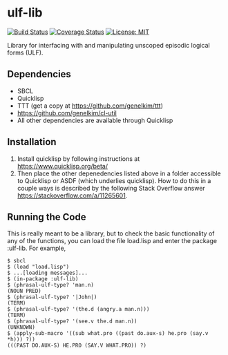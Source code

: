 # ulf-lib
[![Build Status](https://travis-ci.com/genelkim/ulf-lib.svg?branch=master)](https://travis-ci.com/genelkim/ulf-lib)
[![Coverage Status](https://coveralls.io/repos/github/genelkim/ulf-lib/badge.svg?branch=travis-build)](https://coveralls.io/github/genelkim/ulf-lib?branch=travis-build)
[![License: MIT](https://img.shields.io/badge/License-MIT-yellow.svg)](https://opensource.org/licenses/MIT)

Library for interfacing with and manipulating unscoped episodic logical forms (ULF).  


## Dependencies
- SBCL
- Quicklisp
- TTT (get a copy at https://github.com/genelkim/ttt)
- https://github.com/genelkim/cl-util
- All other dependencies are available through Quicklisp

## Installation
1. Install quicklisp by following instructions at https://www.quicklisp.org/beta/
2. Then place the other depenedencies listed above in a folder accessible to Quicklisp or ASDF (which underlies quicklisp).  How to do this in a couple ways is described by the following Stack Overflow answer https://stackoverflow.com/a/11265601.

## Running the Code
This is really meant to be a library, but to check the basic functionality of any of the functions, you can load the file load.lisp and enter the package :ulf-lib.  For example,
```
$ sbcl
$ (load "load.lisp")
$ ...[loading messages]...
$ (in-package :ulf-lib)
$ (phrasal-ulf-type? 'man.n)
(NOUN PRED)
$ (phrasal-ulf-type? '|John|)
(TERM)
$ (phrasal-ulf-type? '(the.d (angry.a man.n)))
(TERM)
$ (phrasal-ulf-type? '(see.v the.d man.n))
(UNKNOWN)
$ (apply-sub-macro '((sub what.pro ((past do.aux-s) he.pro (say.v *h))) ?))
(((PAST DO.AUX-S) HE.PRO (SAY.V WHAT.PRO)) ?)
```
